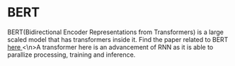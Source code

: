 # BERT
BERT(Bidirectional Encoder Representations from Transformers) is a large scaled model that has transformers inside it. Find the paper related to BERT <a href = "https://arxiv.org/pdf/1810.04805.pdf">here </a>
<\n>A transformer here is an advancement of RNN as it is able to parallize processing, training and inference.
